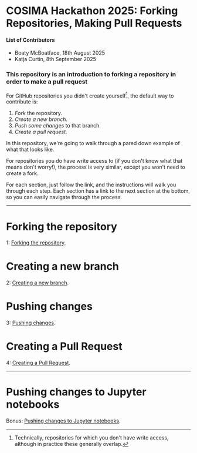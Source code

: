 # COSIMA Hackathon 2025: Forking Repositories, Making Pull Requests

#### List of Contributors
- Boaty McBoatface, 18th August 2025
- Katja Curtin, 8th September 2025


### This repository is an introduction to forking a repository in order to make a pull request

For GitHub repositories you didn't create yourself[^1], the default way to contribute is:
1. *Fork* the repository.
2. *Create a new branch*.
3. *Push some changes* to that branch.
4. *Create a pull request*.

In this repository, we're going to walk through a pared down example of what that looks like. 

For repositories you do have write access to (if you don't know what that means don't worry!), the process is very similar, except you won't need to create a fork.

For each section, just follow the link, and the instructions will walk you through each step. Each section has a link to the next section at the bottom, so you can easily navigate through the process.

[^1]: Technically, repositories for which you don't have write access, although in practice these generally overlap.
___

# Forking the repository

1: [Forking the repository](FORKING.md).


# Creating a new branch

2: [Creating a new branch](CREATE-BRANCH.md).

# Pushing changes

3: [Pushing changes](PUSH-CHANGES.md).

# Creating a Pull Request

4: [Creating a Pull Request](CREATE-PR.md).

___
# Pushing changes to Jupyter notebooks

Bonus: [Pushing changes to Jupyter notebooks](CHANGE-NB.md).
